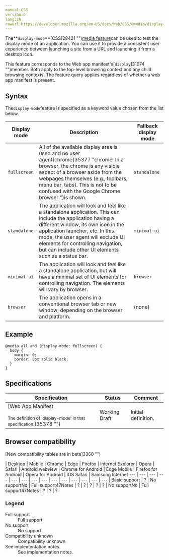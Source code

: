 ```yaml
---
manual:CSS
version:0
lang:zh
rawUrl:https://developer.mozilla.org/en-US/docs/Web/CSS/@media/display-mode
---
```






The**`display-mode`**[CSS]28421 "")[media feature](%30559#Media_features "")can be used to test the display mode of an application. You can use it to provide a consistent user experience between launching a site from a URL and launching it from a desktop icon.



This feature corresponds to the Web app manifest&#39;s[`display`]31074 "")member. Both apply to the top-level browsing context and any child browsing contexts. The feature query applies regardless of whether a web app manifest is present.


## Syntax<a name="Syntax"></a>


The`display-mode`feature is specified as a keyword value chosen from the list below.


Display mode | Description | Fallback display mode 
 ---  |  ---  |  ---  | 
`fullscreen` | All of the available display area is used and no user agent[chrome]35377 "chrome: In a browser, the chrome is any visible aspect of a browser aside from the webpages themselves (e.g., toolbars, menu bar, tabs). This is not to be confused with the Google Chrome browser.")is shown. | `standalone` 
`standalone` | The application will look and feel like a standalone application. This can include the application having a different window, its own icon in the application launcher, etc. In this mode, the user agent will exclude UI elements for controlling navigation, but can include other UI elements such as a status bar. | `minimal-ui` 
`minimal-ui` | The application will look and feel like a standalone application, but will have a minimal set of UI elements for controlling navigation. The elements will vary by browser. | `browser` 
`browser` | The application opens in a conventional browser tab or new window, depending on the browser and platform. | (none) 


## Example<a name="Example"></a>

```
@media all and (display-mode: fullscreen) {
  body {
    margin: 0;
    border: 5px solid black;
  }
}
```

## Specifications<a name="Specifications"></a>

Specification | Status | Comment 
 ---  |  ---  |  ---  | 
[Web App Manifest<br></br><small>The definition of &#39;display-mode&#39; in that specification.</small>]35378 "") | Working Draft | Initial definition. 


## Browser compatibility<a name="Browser_compatibility"></a>
[New compatibility tables are in beta<i></i>]3360 "")

 | <abbr>Desktop<i></i></abbr> | <abbr>Mobile<i></i></abbr> 
 | <abbr>Chrome<i></i></abbr> | <abbr>Edge<i></i></abbr> | <abbr>Firefox<i></i></abbr> | <abbr>Internet Explorer<i></i></abbr> | <abbr>Opera<i></i></abbr> | <abbr>Safari<i></i></abbr> | <abbr>Android webview<i></i></abbr> | <abbr>Chrome for Android<i></i></abbr> | <abbr>Edge Mobile<i></i></abbr> | <abbr>Firefox for Android<i></i></abbr> | <abbr>Opera for Android<i></i></abbr> | <abbr>iOS Safari<i></i></abbr> | <abbr>Samsung Internet<i></i></abbr> 
 ---  |  ---  |  ---  |  ---  |  ---  |  ---  |  ---  |  ---  |  ---  |  ---  |  ---  |  ---  |  ---  |  ---  | 
Basic support | <abbr>?</abbr> | <abbr>No support</abbr>No | <abbr>Full support</abbr>47<abbr>Notes<i></i></abbr> | <abbr>?</abbr> | <abbr>?</abbr> | <abbr>?</abbr> | <abbr>?</abbr> | <abbr>?</abbr> | <abbr>No support</abbr>No | <abbr>Full support</abbr>47<abbr>Notes<i></i></abbr> | <abbr>?</abbr> | <abbr>?</abbr> | <abbr>?</abbr> 


### Legend<a name="Legend"></a>
<dl><dt id=''><abbr>Full support</abbr></dt><dd>Full support</dd><dt id=''><abbr>No support</abbr></dt><dd>No support</dd><dt id=''><abbr>Compatibility unknown</abbr></dt><dd>Compatibility unknown</dd><dt id=''><abbr>See implementation notes.<i></i></abbr></dt><dd>See implementation notes.</dd></dl>



